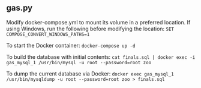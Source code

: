 ## gas.py

Modify docker-compose.yml to mount its volume in a preferred location. If using Windows, run the following before modifying the location:
        `SET COMPOSE_CONVERT_WINDOWS_PATHS=1`

To start the Docker container:
        `docker-compose up -d`

To build the database with initial contents:
        `cat finals.sql | docker exec -i gas_mysql_1 /usr/bin/mysql -u root --password=root zoo`

To dump the current database via Docker:
        `docker exec gas_mysql_1 /usr/bin/mysqldump -u root --password=root zoo > finals.sql`
